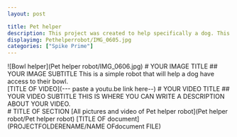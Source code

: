 ```yaml
---
layout: post

title: Pet helper
description: This project was created to help specifically a dog. This robot was designed to sense the dog when it is atc10cm away from the sensor. Then the robot was designed to push forward the bowl it had.
displayimg: Pethelperrobot/IMG_0605.jpg
categories: ["Spike Prime"]
---
```


<div class="image_text_overlay" markdown="1">
![Bowl helper](Pet helper robot/IMG_0606.jpg)
# YOUR IMAGE TITLE
## YOUR IMAGE SUBTITLE
This is a simple robot that will help a dog have access to their bowl.
</div>

<div class="video_text_overlay" markdown="1">
[TITLE OF VIDEO](--- paste a youtu.be link here--)
# YOUR VIDEO TITLE
## YOUR VIDEO SUBTITLE
THIS IS WHERE YOU CAN WRITE A DESCRIPTION ABOUT YOUR VIDEO.
</div>




<div class="document" markdown="1">
# TITLE OF SECTION
[All pictures and video of Pet helper robot](Pet helper robot/Pet helper robot)
[TITLE OF document](PROJECTFOLDERENAME/NAME OFdocument FILE)
</div>


<div class="free_write" markdown="1">
</div>
